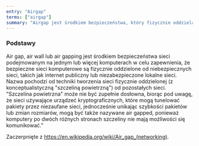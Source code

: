 ```yaml
---
entry: "Airgap"
terms: ["airgap"]
summary: "Airgap jest środkiem bezpieczeństwa, który fizycznie oddziela komputer lub inne urządzenie od wszystkich sieci, takich jak internet."
---
```


### Podstawy

Air gap, air wall lub air gapping jest środkiem bezpieczeństwa sieci podejmowanym na jednym lub więcej komputerach w celu zapewnienia, że bezpieczne sieci komputerowe są fizycznie oddzielone od niebezpiecznych sieci, takich jak internet publiczny lub niezabezpieczone lokalne sieci. Nazwa pochodzi od techniki tworzenia sieci fizycznie oddzielonej (z konceptualistyczną "szczeliną powietrzną") od pozostałych sieci. "Szczelina powietrzna" może nie być zupełnie dosłowna, biorąc pod uwagę, że sieci używające urządzeć kryptograficznych, które mogą tunelować pakiety przez niezaufane sieci, jednocześnie unikając szybkości pakietów lub zmian rozmiarów, mogą być także nazywane air gapped, ponieważ komputery po dwóch różnych stronach szczeliny nie mają możliwości się komunikować."

Zaczerpnięte z https://en.wikipedia.org/wiki/Air_gap_(networking).
